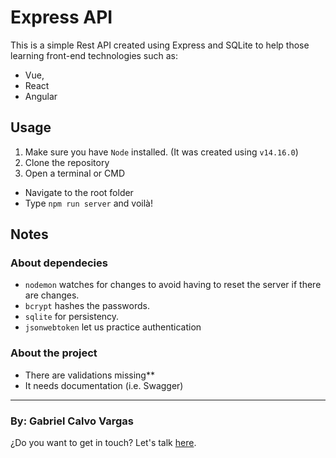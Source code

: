 
# Express API

This is a simple Rest API created using Express and SQLite to help those learning front-end technologies such as:
 - Vue, 
 - React
 - Angular

## Usage

1. Make sure you have `Node` installed. (It was created using `v14.16.0`)
2. Clone the repository
3. Open a terminal or CMD
  - Navigate to the root folder
  - Type `npm run server` and voilà!


## Notes
### About dependecies
- `nodemon` watches for changes to avoid having to reset the server if there are changes.
- `bcrypt` hashes the passwords.
- `sqlite` for persistency.
- `jsonwebtoken` let us practice authentication

### About the project
- There are validations missing**
- It needs documentation (i.e. Swagger)
___

### By: Gabriel Calvo Vargas

¿Do you want to get in touch? Let's talk [here](https://www.linkedin.com/in/gcalvoCR/). 
